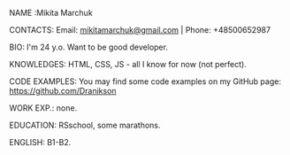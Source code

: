 NAME :Mikita Marchuk

CONTACTS: Email: mikitamarchuk@gmail.com | Phone: +48500652987

BIO: I'm 24 y.o. Want to be good developer.

KNOWLEDGES: HTML, CSS, JS - all I know for now (not perfect).

CODE EXAMPLES: You may find some code examples on my GitHub page: https://github.com/Dranikson

WORK EXP.: none.

EDUCATION: RSschool, some marathons.

ENGLISH: B1-B2.